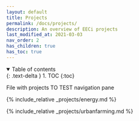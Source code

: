 ```yaml
---
layout: default
title: Projects
permalink: /docs/projects/
description: An overview of EECi projects
last_modified_at: 2021-03-03
nav_order: 2
has_children: true
has_toc: true
---
```


<details open markdown="block">
  <summary>
    Table of contents
  </summary>
  {: .text-delta }
1. TOC
{:toc}
</details>


File with projects
TO TEST navigation pane

{% include_relative _projects/energy.md %}

{% include_relative _projects/urbanfarming.md %}

